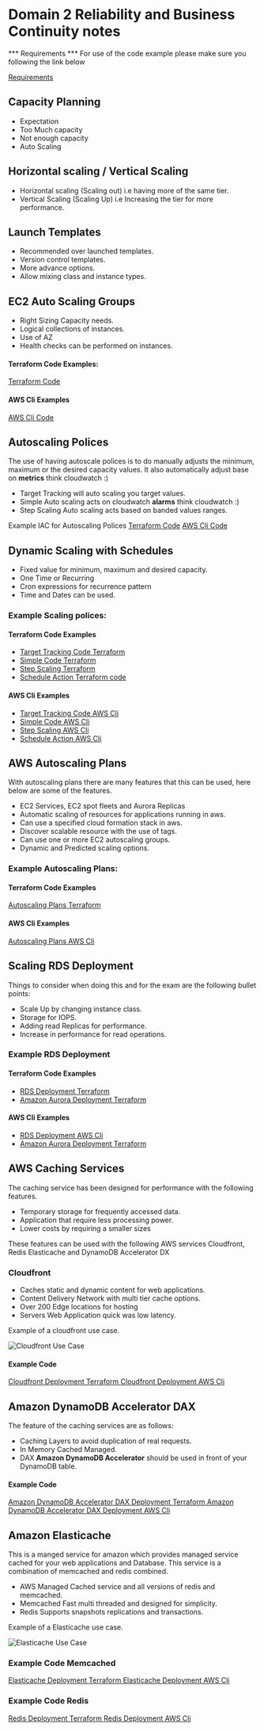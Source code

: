 # Domain 2 Reliability and Business Continuity notes

*** Requirements ***
For use of the code example please make sure you following the link below

[Requirements](https://learn.hashicorp.com/tutorials/terraform/aws-build?in=terraform/certification-associate-tutorials)

## Capacity Planning
- Expectation
- Too Much capacity
- Not enough capacity
- Auto Scaling

## Horizontal scaling / Vertical Scaling
- Horizontal scaling (Scaling out) i.e having more of the same tier.
- Vertical Scaling (Scaling Up) i.e Increasing the tier for more performance.

## Launch Templates
- Recommended over launched templates.
- Version control templates.
- More advance options.
- Allow mixing class and instance types.

## EC2 Auto Scaling Groups
- Right Sizing Capacity needs.
- Logical collections of instances.
- Use of AZ
- Health checks can be performed on instances.

#### Terraform Code Examples: 
[Terraform Code](https://github.com/djdta/Certification/tree/main/AWS/SysOps%20Administrator%20-%20Associate/Domain%202%20Reliability%20and%20Business%20Continuity/Auto%20Scale/EC2)

#### AWS Cli Examples
[AWS Cli Code](Template)

## Autoscaling Polices
The use of having autoscale polices is to do manually adjusts the minimum, maximum or the desired capacity values.  It also automatically adjust base on **metrics** think cloudwatch :) 

- Target Tracking will auto scaling you target values. 
- Simple Auto scaling acts on cloudwatch **alarms** think cloudwatch :) 
-  Step Scaling Auto scaling acts based on banded values ranges.

Example IAC for Autoscaling Polices
[Terraform Code](Template)
[AWS Cli Code](Template)

## Dynamic Scaling with Schedules

- Fixed value for minimum, maximum and desired capacity.
- One Time or Recurring
- Cron expressions for recurrence pattern
- Time and Dates can be used.

### Example Scaling polices:

#### Terraform Code Examples
- [Target Tracking Code Terraform](Template)
- [Simple Code Terraform](Template)
- [Step Scaling Terraform](Template)
- [Schedule Action Terraform code](Template)

#### AWS Cli Examples
- [Target Tracking Code AWS Cli](Template)
- [Simple Code AWS Cli](Template)
- [Step Scaling AWS Cli](Template)
- [Schedule Action AWS Cli](Template)

## AWS Autoscaling Plans
With autoscaling plans there are many features that this can be used, here below are some of the features.

  - EC2 Services, EC2 spot fleets and Aurora Replicas
  - Automatic scaling of resources for applications running in aws.
  - Can use a specified cloud formation stack in aws.
  - Discover scalable resource with the use of tags.
  - Can use one or more EC2 autoscaling groups.
  - Dynamic and Predicted scaling options.

 ### Example Autoscaling Plans:

#### Terraform Code Examples
[Autoscaling Plans Terraform](Template)

#### AWS Cli Examples
[Autoscaling Plans AWS Cli](Template)

## Scaling RDS Deployment
Things  to consider when doing this and for the exam are the following bullet points:

- Scale Up by changing instance class.
- Storage for IOPS.
- Adding read Replicas for performance.
- Increase in performance for read operations. 

### Example RDS Deployment

#### Terraform Code Examples
- [ RDS Deployment Terraform](https://github.com/djdta/Certification/tree/aws-updates/AWS/SysOps%20Administrator%20-%20Associate/Domain%202%20Reliability%20and%20Business%20Continuity/2.1%20Implement%20scalability%20and%20elasticity/Auto%20Scale/Aurora%20rds)
- [Amazon Aurora Deployment Terraform](https://github.com/djdta/Certification/tree/aws-updates/AWS/SysOps%20Administrator%20-%20Associate/Domain%202%20Reliability%20and%20Business%20Continuity/2.1%20Implement%20scalability%20and%20elasticity/Auto%20Scale/Aurora%20rds)

#### AWS Cli Examples
- [RDS Deployment AWS Cli](Template)
- [Amazon Aurora Deployment Terraform](Template)

## AWS Caching Services
The caching service has been designed for performance with the following features.

- Temporary storage for frequently accessed data.
- Application that require less processing power.
- Lower costs by requiring a smaller sizes

These features can be used with the following AWS services Cloudfront, Redis Elasticache and DynamoDB Accelerator DX

### Cloudfront
- Caches static and dynamic content for web applications.
- Content Delivery Network with multi tier cache options.
- Over 200 Edge locations for hosting
- Servers Web Application quick was low latency.

Example of a cloudfront use case.

![Cloudfront Use Case](/AWS/.assets/Cloudfront.png)

#### Example Code
[Cloudfront Deployment Terraform ]()
[Cloudfront Deployment AWS Cli ]()

## Amazon DynamoDB Accelerator DAX
The feature of the caching services are as follows:

- Caching Layers to avoid duplication of real requests.
- In Memory Cached Managed.
- DAX **Amazon DynamoDB Accelerator** should be used in front of your DynamoDB table.

#### Example Code
[Amazon DynamoDB Accelerator DAX Deployment Terraform ]()
[Amazon DynamoDB Accelerator DAX Deployment AWS Cli ]()

## Amazon Elasticache
This is a manged service for amazon which provides managed service cached for your web applications and Database.  This service is a combination of memcached and redis combined.

- AWS Managed Cached service and all versions of redis and memcached.
- Memcached Fast multi threaded and designed for simplicity.
- Redis Supports snapshots replications and transactions.

Example of a Elasticache use case.

![Elasticache Use Case](/AWS/.assets/Elasticache.png)

### Example Code Memcached

[Elasticache Deployment Terraform ](Template)
[Elasticache Deployment AWS Cli ](Template)

### Example Code Redis
[Redis Deployment Terraform ](Template)
[Redis Deployment AWS Cli ](Template)